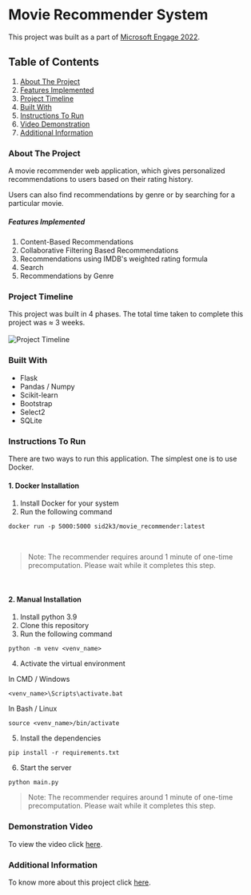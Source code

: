 # Movie Recommender System

This project was built as a part of [Microsoft Engage 2022](https://acehacker.com/microsoft/engage2022/).

## Table of Contents

1. [About The Project](#about-the-project)
2. [Features Implemented](#features-implemented)
3. [Project Timeline](#project-timeline)
4. [Built With](#built-with)
5. [Instructions To Run](#instructions-to-run)
6. [Video Demonstration](#demonstration-video)
7. [Additional Information](#additional-information)

### About The Project

A movie recommender web application, which gives personalized recommendations to users based on their rating history.

Users can also find recommendations by genre or by searching for a particular movie.

##### Features Implemented

1. Content-Based Recommendations
2. Collaborative Filtering Based Recommendations
3. Recommendations using IMDB's weighted rating formula
4. Search
5. Recommendations by Genre

### Project Timeline

This project was built in 4 phases. The total time taken to complete this project was ≈ 3 weeks.
<br>
<br>
![Project Timeline](https://i.imgur.com/Fjxz8TC.png)

### Built With

* Flask
* Pandas / Numpy
* Scikit-learn
* Bootstrap
* Select2
* SQLite

### Instructions To Run

There are two ways to run this application. The simplest one is to use Docker.

#### 1. Docker Installation

1. Install Docker for your system
2. Run the following command

```
docker run -p 5000:5000 sid2k3/movie_recommender:latest
```

<br>

> Note: The recommender requires around 1 minute of one-time precomputation. Please wait
> while it completes this step.

<br>

#### 2. Manual Installation

1. Install python 3.9
2. Clone this repository
3. Run the following command

```
python -m venv <venv_name>
```

4. Activate the virtual environment

In CMD / Windows

```
<venv_name>\Scripts\activate.bat
```

In Bash / Linux

```
source <venv_name>/bin/activate
```

5. Install the dependencies

```
pip install -r requirements.txt
```

6. Start the server

```
python main.py
```

> Note: The recommender requires around 1 minute of one-time precomputation. Please wait
> while it completes this step.

### Demonstration Video

To view the video click [here]().

### Additional Information

To know more about this project
click [here](https://github.com/sid2k3/Movie-Recommender-Engine/blob/master/additional_info.md).